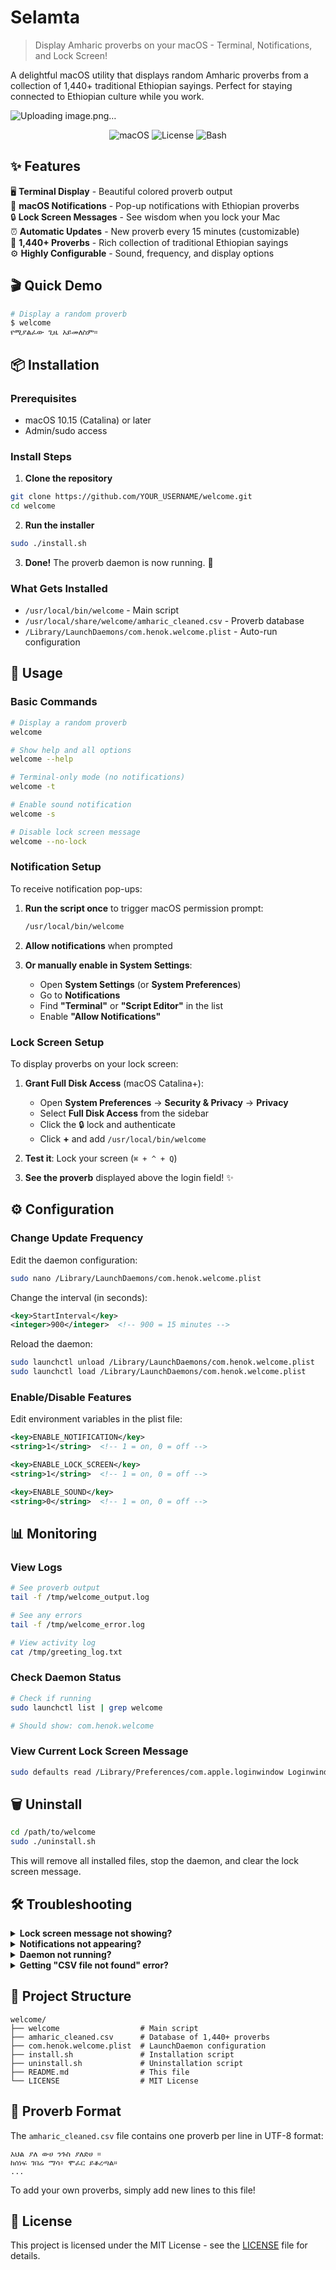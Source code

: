 # Selamta

> Display Amharic proverbs on your macOS - Terminal, Notifications, and Lock Screen!

A delightful macOS utility that displays random Amharic proverbs from a collection of 1,440+ traditional Ethiopian sayings. Perfect for staying connected to Ethiopian culture while you work.

![Uploading image.png…]()


<div align="center">

![macOS](https://img.shields.io/badge/macOS-10.15+-blue.svg)
![License](https://img.shields.io/badge/license-MIT-green.svg)
![Bash](https://img.shields.io/badge/bash-5.0+-orange.svg)

</div>

## ✨ Features

🖥️ **Terminal Display** - Beautiful colored proverb output  
🔔 **macOS Notifications** - Pop-up notifications with Ethiopian proverbs  
🔒 **Lock Screen Messages** - See wisdom when you lock your Mac  
⏰ **Automatic Updates** - New proverb every 15 minutes (customizable)  
🎯 **1,440+ Proverbs** - Rich collection of traditional Ethiopian sayings  
⚙️ **Highly Configurable** - Sound, frequency, and display options

## 🎬 Quick Demo

```bash
# Display a random proverb
$ welcome
የሚያልፈው ጊዜ አይመለስም።
```

## 📦 Installation

### Prerequisites

- macOS 10.15 (Catalina) or later
- Admin/sudo access

### Install Steps

1. **Clone the repository**
```bash
git clone https://github.com/YOUR_USERNAME/welcome.git
cd welcome
```

2. **Run the installer**
```bash
sudo ./install.sh
```

3. **Done!** The proverb daemon is now running. 🎉

### What Gets Installed

- `/usr/local/bin/welcome` - Main script
- `/usr/local/share/welcome/amharic_cleaned.csv` - Proverb database
- `/Library/LaunchDaemons/com.henok.welcome.plist` - Auto-run configuration

## 🚀 Usage

### Basic Commands

```bash
# Display a random proverb
welcome

# Show help and all options
welcome --help

# Terminal-only mode (no notifications)
welcome -t

# Enable sound notification
welcome -s

# Disable lock screen message
welcome --no-lock
```

### Notification Setup

To receive notification pop-ups:

1. **Run the script once** to trigger macOS permission prompt:
   ```bash
   /usr/local/bin/welcome
   ```

2. **Allow notifications** when prompted

3. **Or manually enable in System Settings**:
   - Open **System Settings** (or **System Preferences**)
   - Go to **Notifications**
   - Find **"Terminal"** or **"Script Editor"** in the list
   - Enable **"Allow Notifications"**

### Lock Screen Setup

To display proverbs on your lock screen:

1. **Grant Full Disk Access** (macOS Catalina+):
   - Open **System Preferences** → **Security & Privacy** → **Privacy**
   - Select **Full Disk Access** from the sidebar
   - Click the 🔒 lock and authenticate
   - Click **+** and add `/usr/local/bin/welcome`

2. **Test it**: Lock your screen (`⌘ + ^ + Q`)
3. **See the proverb** displayed above the login field! ✨

## ⚙️ Configuration

### Change Update Frequency

Edit the daemon configuration:

```bash
sudo nano /Library/LaunchDaemons/com.henok.welcome.plist
```

Change the interval (in seconds):
```xml
<key>StartInterval</key>
<integer>900</integer>  <!-- 900 = 15 minutes -->
```

Reload the daemon:
```bash
sudo launchctl unload /Library/LaunchDaemons/com.henok.welcome.plist
sudo launchctl load /Library/LaunchDaemons/com.henok.welcome.plist
```

### Enable/Disable Features

Edit environment variables in the plist file:

```xml
<key>ENABLE_NOTIFICATION</key>
<string>1</string>  <!-- 1 = on, 0 = off -->

<key>ENABLE_LOCK_SCREEN</key>
<string>1</string>  <!-- 1 = on, 0 = off -->

<key>ENABLE_SOUND</key>
<string>0</string>  <!-- 1 = on, 0 = off -->
```

## 📊 Monitoring

### View Logs

```bash
# See proverb output
tail -f /tmp/welcome_output.log

# See any errors
tail -f /tmp/welcome_error.log

# View activity log
cat /tmp/greeting_log.txt
```

### Check Daemon Status

```bash
# Check if running
sudo launchctl list | grep welcome

# Should show: com.henok.welcome
```

### View Current Lock Screen Message

```bash
sudo defaults read /Library/Preferences/com.apple.loginwindow LoginwindowText
```

## 🗑️ Uninstall

```bash
cd /path/to/welcome
sudo ./uninstall.sh
```

This will remove all installed files, stop the daemon, and clear the lock screen message.

## 🛠️ Troubleshooting

<details>
<summary><b>Lock screen message not showing?</b></summary>

- Ensure Full Disk Access is granted (see Lock Screen Setup above)
- Try running manually: `sudo /usr/local/bin/welcome`
- Check error log: `cat /tmp/welcome_error.log`
- Restart your Mac if needed
</details>

<details>
<summary><b>Notifications not appearing?</b></summary>

**Check notification permissions:**

1. Go to **System Settings** → **Notifications**
2. Look for **"Terminal"**, **"Script Editor"**, or **"osascript"**
3. Enable **"Allow Notifications"** for each

**Test manually:**
```bash
# This should show a notification
osascript -e 'display notification "Test notification" with title "Testing"'
```

**If daemon notifications don't work:**
- Wait for the next scheduled run (every 15 min)
- Check `/tmp/welcome_error.log` for errors
- Make sure the daemon is running: `sudo launchctl list | grep welcome`

**Still not working?**
- Run: `/usr/local/bin/welcome` and approve any permission prompts
- Restart your Mac to refresh notification permissions
</details>

<details>
<summary><b>Daemon not running?</b></summary>

```bash
# Check if loaded
sudo launchctl list | grep welcome

# Reload daemon
sudo launchctl unload /Library/LaunchDaemons/com.henok.welcome.plist
sudo launchctl load /Library/LaunchDaemons/com.henok.welcome.plist

# Check logs
cat /tmp/welcome_error.log
```
</details>

<details>
<summary><b>Getting "CSV file not found" error?</b></summary>

Make sure the installation completed successfully:
```bash
ls -la /usr/local/share/welcome/amharic_cleaned.csv
```

If missing, reinstall:
```bash
sudo ./install.sh
```
</details>

## 📁 Project Structure

```
welcome/
├── welcome                  # Main script
├── amharic_cleaned.csv      # Database of 1,440+ proverbs
├── com.henok.welcome.plist  # LaunchDaemon configuration
├── install.sh               # Installation script
├── uninstall.sh             # Uninstallation script
├── README.md                # This file
└── LICENSE                  # MIT License
```


## 📝 Proverb Format

The `amharic_cleaned.csv` file contains one proverb per line in UTF-8 format:

```
እህል ያለ ውሀ ንጉስ ያለድሀ ።
ከሰነፍ ገበሬ ማሳ፥ ሞፈር ይቆረጣል።
...
```

To add your own proverbs, simply add new lines to this file!

## 📜 License

This project is licensed under the MIT License - see the [LICENSE](LICENSE) file for details.


